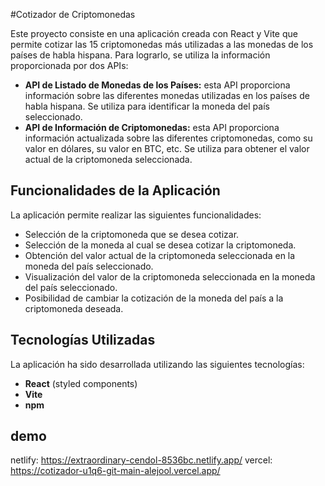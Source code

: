 #Cotizador de Criptomonedas 

Este proyecto consiste en una aplicación creada con React y Vite que permite cotizar las 15 criptomonedas más utilizadas a las monedas de los países de habla hispana. Para lograrlo, se utiliza la información proporcionada por dos APIs:

- **API de Listado de Monedas de los Países:** esta API proporciona información sobre las diferentes monedas utilizadas en los países de habla hispana. Se utiliza para identificar la moneda del país seleccionado.
- **API de Información de Criptomonedas:** esta API proporciona información actualizada sobre las diferentes criptomonedas, como su valor en dólares, su valor en BTC, etc. Se utiliza para obtener el valor actual de la criptomoneda seleccionada.


## Funcionalidades de la Aplicación

La aplicación permite realizar las siguientes funcionalidades:

- Selección de la criptomoneda que se desea cotizar.
- Selección de la moneda al cual se desea cotizar la criptomoneda.
- Obtención del valor actual de la criptomoneda seleccionada en la moneda del país seleccionado.
- Visualización del valor de la criptomoneda seleccionada en la moneda del país seleccionado.
- Posibilidad de cambiar la cotización de la moneda del país a la criptomoneda deseada.

## Tecnologías Utilizadas
La aplicación ha sido desarrollada utilizando las siguientes tecnologías:

- **React** (styled components)
- **Vite** 
- **npm** 

## demo
netlify: https://extraordinary-cendol-8536bc.netlify.app/
vercel: https://cotizador-u1q6-git-main-alejool.vercel.app/
